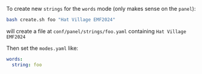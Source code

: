 To create new `strings` for the `words` mode (only makes sense on the `panel`):

```bash
bash create.sh foo "Hat Village EMF2024"
```

will create a file at `conf/panel/strings/foo.yaml` containing `Hat Village EMF2024`

Then set the `modes.yaml` like:

```yaml
words:
  string: foo
```